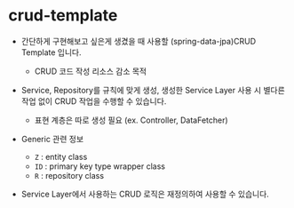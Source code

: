 # crud-template

* 간단하게 구현해보고 싶은게 생겼을 때 사용할 (spring-data-jpa)CRUD Template 입니다.
  * CRUD 코드 작성 리소스 감소 목적


* Service, Repository를 규칙에 맞게 생성, 생성한 Service Layer 사용 시 별다른 작업 없이 CRUD 작업을 수행할 수 있습니다.
  * 표현 계층은 따로 생성 필요 (ex. Controller, DataFetcher)


* Generic 관련 정보
  * `Z` : entity class
  * `ID` : primary key type wrapper class
  * `R` : repository class


* Service Layer에서 사용하는 CRUD 로직은 재정의하여 사용할 수 있습니다.
